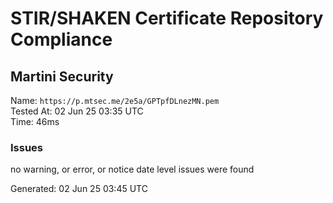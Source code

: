 # STIR/SHAKEN Certificate Repository Compliance

## Martini Security

Name: `https://p.mtsec.me/2e5a/GPTpfDLnezMN.pem`\
Tested At: 02 Jun 25 03:35 UTC\
Time: 46ms

### Issues

no warning, or error, or notice date level issues were found

Generated: 02 Jun 25 03:45 UTC